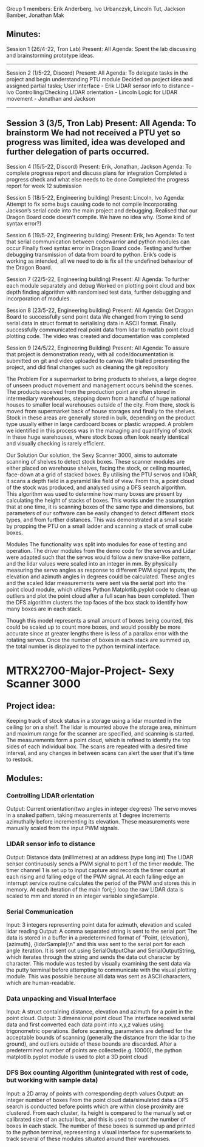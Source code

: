 Group 1 members: Erik Anderberg, Ivo Urbanczyk, Lincoln Tut, Jackson Bamber, Jonathan Mak


Minutes: 
-----------------------------
Session 1 (26/4-22, Tron Lab)
Present: All
Agenda:
Spent the lab discussing and brainstorming prototype ideas.

-----------------------------
Session 2 (1/5-22, Discord)
Present: All
Agenda: To delegate tasks in the project and begin understanding PTU module 
Decided on project idea and assigned partial tasks;
  User interface - Erik
  LIDAR sensor info to distance - Ivo
  Controlling/Checking LIDAR orientation - Lincoln
  Logic for LIDAR movement - Jonathan and Jackson

-----------------------------
Session 3 (3/5, Tron Lab)
Present: All
Agenda: To brainstorm
We had not received a PTU yet so progress was limited, idea was developed and further delegation of parts occurred. 
-----------------------------
Session 4 (15/5-22, Discord)
Present: Erik, Jonathan, Jackson
Agenda: To complete progress report and discuss plans for integration
Completed a progress check and what else needs to be done
Completed the progress report for week 12 submission

Session 5 (18/5-22, Engineering building)
Present: Lincoln, Ivo
Agenda: Attempt to fix some bugs causing code to not compile
Incorporating Jackson’s serial code into the main project and debugging. Realised that our Dragon Board code doesn’t compile. We have no idea why. (Some kind of syntax error?)

Session 6 (19/5-22, Engineering building)
Present: Erik, Ivo
Agenda: To test that serial communication between codewarrior and python modules can occur
Finally fixed syntax error in Dragon Board code. Testing and further debugging transmission of data from board to python. Erik’s code is working as intended, all we need to do is fix all the undefined behaviour of the Dragon Board.

Session 7 (22/5-22, Engineering building)
Present: All
Agenda: To further each module separately and debug
Worked on plotting point cloud and box depth finding algorithm with randomised test data, further debugging and incorporation of modules.

Session 8 (23/5-22, Engineering building)
Present: All
Agenda: Get Dragon Board to successfully send point data
We changed from trying to send serial data in struct format to serialising data in ASCII format. Finally successfully communicated real point data from lidar to matlab point cloud plotting code. The video was created and documentation was completed

Session 9 (24/5/22, Engineering Building)
Present: All
Agenda: To assure that project is demonstration ready, with all code/documentation is submitted on git and video uploaded to canvas
We trialled presenting the project, and did final changes such as cleaning the git repository

The Problem
For a supermarket to bring products to shelves, a large degree of unseen product movement and management occurs behind the scenes. The products received from the production point are often stored in intermediary warehouses, stepping down from a handful of huge national houses to smaller local warehouses outside of the city. From there, stock is moved from supermarket back of house storages and finally to the shelves. Stock in these areas are generally stored in bulk, depending on the product type usually either in large cardboard boxes or plastic wrapped. A problem we identified in this process was in the managing and quantifying of stock in these huge warehouses, where stock boxes often look nearly identical and visually checking is rarely efficient.

Our Solution
Our solution, the Sexy Scanner 3000, aims to automate scanning of shelves to detect stock boxes. These scanner modules are either placed on warehouse shelves, facing the stock, or ceiling mounted, face-down at a grid of stacked boxes. By utilising the PTU servos and liDAR, it scans a depth field in a pyramid like field of view. From this, a point cloud of the stock was produced, and analysed using a DFS search algorithm. This algorithm was used to determine how many boxes are present by calculating the height of stacks of boxes. This works under the assumption that at one time, it is scanning boxes of the same type and dimensions, but parameters of our software can be easily changed to detect different stock types, and from further distances. 
This was demonstrated at a small scale by propping the PTU on a small ladder and scanning a stack of small cube boxes.

Modules
The functionality was split into modules for ease of testing and operation. The driver modules from the demo code for the servos and Lidar were adapted such that the servos would follow a new snake-like pattern, and the lidar values were scaled into an integer in mm. 
By physically measuring the servo angles as response to different PWM signal inputs, the elevation and azimuth angles in degrees could be calculated. These angles and the scaled lidar measurements were sent via the serial port into the point cloud module, which utilizes Python Matplotlib.pyplot code to clean up outliers and plot the point cloud after a full scan has been completed. Then the DFS algorithm clusters the top faces of the box stack to identify how many boxes are in each stack.  

Though this model represents a small amount of boxes being counted, this could be scaled up to count more boxes, and would possibly be more accurate since at greater lengths there is less of a parallax error with the rotating servos. 
Once the number of boxes in each stack are summed up, the total number is displayed to the python terminal interface. 


# MTRX2700-Major-Project- Sexy Scanner 3000
## Project idea:
Keeping track of stock status in a storage using a lidar mounted in the ceiling (or on a shelf.
The lidar is mounted above the storage area, minimum and maximum range for the scanner are specified, and scanning is started. The measurements form a point cloud, which is refined to identify the top sides of each individual box. The scans are repeated with a desired time interval, and any changes in between scans can alert the user that it's time to restock.

## Modules:

### Controlling LIDAR orientation
Output: Current orientation(two angles in integer degrees)
The servo moves in a snaked pattern, taking measurements at 1 degree increments azimuthally before incrementing its elevation. 
These measurements were manually scaled from the input PWM signals.

### LIDAR sensor info to distance
Output: Distance data (millimetres) at an address (type long int)
The LIDAR sensor continuously sends a PWM signal to port 1 of the timer module. The timer channel 1 is set up to input capture and records the timer count at each rising and falling edge of the PWM signal. At each falling edge an interrupt service routine calculates the period of the PWM and stores this in memory. At each iteration of the main for(;;) loop the raw LIDAR data is scaled to mm and stored in an integer variable singleSample. 

### Serial Communication
Input: 3 integers representing point data for azimuth, elevation and scaled lidar reading
Output: A comma separated string is sent to the serial port
The data is stored in a buffer in a predetermined format of “Point, {elevation}, {azimuth}, {lidarSample}\n” and this was sent to the serial port for each angle iteration. It is sent out using SerialOutputChar and SerialOutputString, which iterates through the string and sends the data out character by character. This module was tested by visually examining the sent data via the putty terminal before attempting to communicate with the visual plotting module. This was possible because all data was sent as ASCII characters, which are human-readable.

### Data unpacking and Visual Interface
Input: A struct containing distance, elevation and azimuth for a point in the point cloud.
Output: 3 dimensional point cloud
The interface received serial data and first converted each data point into x,y,z values using trigonometric operations. Before scanning, parameters are defined for the acceptable bounds of scanning (generally the distance from the lidar to the ground), and outliers outside of these bounds are discarded. After a predetermined number of points are collected(e.g. 10000), the python matplotlib.pyplot module is used to plot a 3D point cloud

### DFS Box counting Algorithm (unintegrated with rest of code, but working with sample data)
Input: a 2D array of points with corresponding depth values
Output: an integer number of boxes
From the point cloud data/simulated data a DFS search is conducted before points which are within close proximity are clustered. From each cluster, its height is compared to the manually set or calibrated size of an actual box, and this is used to count the number of boxes in each stack. The number of these boxes is summed up and printed to the python terminal, representing a visual interface for supermarkets to track several of these modules situated around their warehouses.



